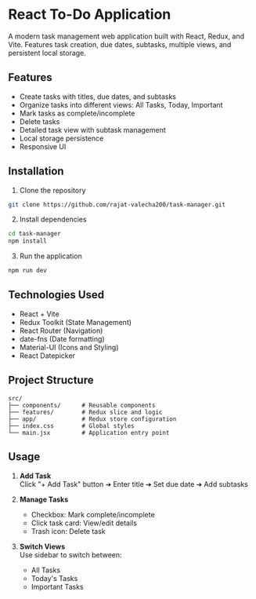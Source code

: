 # React To-Do Application

A modern task management web application built with React, Redux, and Vite. Features task creation, due dates, subtasks, multiple views, and persistent local storage.

## Features

- Create tasks with titles, due dates, and subtasks
- Organize tasks into different views: All Tasks, Today, Important
- Mark tasks as complete/incomplete
- Delete tasks
- Detailed task view with subtask management
- Local storage persistence
- Responsive UI

## Installation

1. Clone the repository
```bash
git clone https://github.com/rajat-valecha200/task-manager.git
```

2. Install dependencies
```bash
cd task-manager
npm install
```

3. Run the application
```bash
npm run dev
```

## Technologies Used

- React + Vite
- Redux Toolkit (State Management)
- React Router (Navigation)
- date-fns (Date formatting)
- Material-UI (Icons and Styling)
- React Datepicker

## Project Structure

```
src/
├── components/      # Reusable components
├── features/        # Redux slice and logic
├── app/             # Redux store configuration
├── index.css        # Global styles
└── main.jsx         # Application entry point
```

## Usage

1. **Add Task**  
   Click "+ Add Task" button ➔ Enter title ➔ Set due date ➔ Add subtasks

2. **Manage Tasks**  
   - Checkbox: Mark complete/incomplete
   - Click task card: View/edit details
   - Trash icon: Delete task

3. **Switch Views**  
   Use sidebar to switch between:
   - All Tasks
   - Today's Tasks
   - Important Tasks